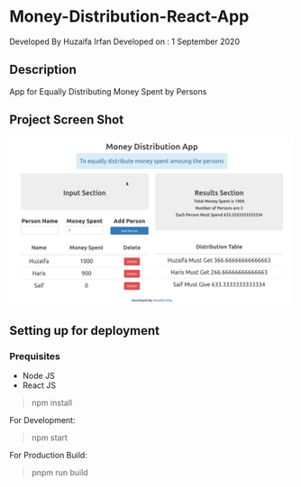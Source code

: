 # Money-Distribution-React-App


Developed By Huzaifa Irfan
Developed on : 1 September 2020


## Description

App for Equally Distributing Money Spent by Persons


## Project Screen Shot

![Final Screen Shot](/public/ss.png)




## Setting up for deployment

### Prequisites
- Node JS
- React JS

> npm install

For Development:

> npm start

For Production Build:

> pnpm run build










